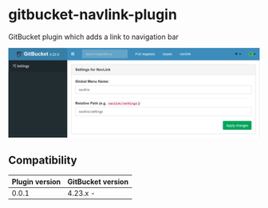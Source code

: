# gitbucket-navlink-plugin
GitBucket plugin which adds a link to navigation bar

![NavLink settings](images/navlink.png)

## Compatibility

Plugin version | GitBucket version
:--------------|:--------------------
0.0.1          | 4.23.x -